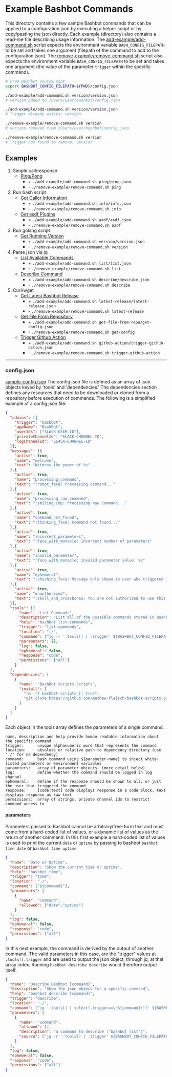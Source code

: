 # Example Bashbot Commands

This directory contains a few sample Bashbot commands that can be applied to a configuration json by executing a helper script or by copy/pasting the json directly. Each example (directory) also contains a read-me file describing usage information. The [add-example/add-command.sh](add-example/add-command.sh) script expects the environment variable `BASH_CONFIG_FILEPATH` to be set and takes one argument (filepath of the command to add to the configuration json). The [remove-example/remove-command.sh](remove-example/remove-command.sh) script also expects the environment variable `BASH_CONFIG_FILEPATH` to be set and takes one argument (the value of the parameter `trigger` within the specific command).


```bash
# From Bashbot source root
export BASHBOT_CONFIG_FILEPATH=${PWD}/config.json

./add-example/add-command.sh version/version.json
# version added to /Users/user/bashbot/config.json

./add-example/add-command.sh version/version.json
# Trigger already exists: version

./remove-example/remove-command.sh version
# version removed from /Users/user/bashbot/config.json

./remove-example/remove-command.sh version
# Trigger not found to remove: version
```

## Examples


1. Simple call/response
    - [Ping/Pong](ping)
        - \+ `./add-example/add-command.sh ping/ping.json`
        - \- `./remove-example/remove-command.sh ping`
2. Run bash script
    - [Get Caller Information](info)
        - \+ `./add-example/add-command.sh info/info.json`
        - \- `./remove-example/remove-command.sh info`
    - [Get asdf Plugins](asdf)
        - \+ `./add-example/add-command.sh asdf/asdf.json`
        - \- `./remove-example/remove-command.sh asdf`
3. Run golang script
    - [Get Running Version](version)
        - \+ `./add-example/add-command.sh version/version.json`
        - \- `./remove-example/remove-command.sh version`
4. Parse json via jq
    - [List Available Commands](list)
        - \+ `./add-example/add-command.sh list/list.json`
        - \- `./remove-example/remove-command.sh list`
    - [Describe Command](describe)
        - \+ `./add-example/add-command.sh describe/describe.json`
        - \- `./remove-example/remove-command.sh describe`
5. Curl/wget
    - [Get Latest Bashbot Release](latest-release)
        - \+ `./add-example/add-command.sh latest-release/latest-release.json`
        - \- `./remove-example/remove-command.sh latest-release`
    - [Get File From Repository](get-file-from-repo)
        - \+ `./add-example/add-command.sh get-file-from-repo/get-config.json`
        - \- `./remove-example/remove-command.sh get-config`
    - [Trigger Github Action](github-action)
        - \+ `./add-example/add-command.sh github-action/trigger-github-action.json`
        - \- `./remove-example/remove-command.sh trigger-github-action`



-------------------------------------------------------------------------

### config.json
[sample-config.json](../sample-config.json)
The config.json file is defined as an array of json objects keyed by 'tools' and 'dependencies.' The dependencies section defines any resources that need to be downloaded or cloned from a repository before execution of commands. The following is a simplified example of a config.json file:

```json
{
  "admins": [{
    "trigger": "bashbot",
    "appName": "BashBot",
    "userIds": ["SLACK-USER-ID"],
    "privateChannelId": "SLACK-CHANNEL-ID",
    "logChannelId": "SLACK-CHANNEL-ID"
  }],
  "messages": [{
    "active": true,
    "name": "welcome",
    "text": "Witness the power of %s"
  },{
    "active": true,
    "name": "processing_command",
    "text": ":robot_face: Processing command..."
  },{
    "active": true,
    "name": "processing_raw_command",
    "text": ":smiling_imp: Processing raw command..."
  },{
    "active": true,
    "name": "command_not_found",
    "text": ":thinking_face: Command not found..."
  },{
    "active": true,
    "name": "incorrect_parameters",
    "text": ":face_with_monocle: Incorrect number of parameters"
  },{
    "active": true,
    "name": "invalid_parameter",
    "text": ":face_with_monocle: Invalid parameter value: %s"
  },{
    "active": true,
    "name": "ephemeral",
    "text": ":shushing_face: Message only shown to user who triggered it."
  },{
    "active": true,
    "name": "unauthorized",
    "text": ":skull_and_crossbones: You are not authorized to use this command in this channel.\nAllowed in: [%s]"
  }],
  "tools": [{
      "name": "List Commands",
      "description": "List all of the possible commands stored in bashbot",
      "help": "bashbot list-commands",
      "trigger": "list-commands",
      "location": "./",
      "command": ["jq -r '.tools[] | .trigger' ${BASHBOT_CONFIG_FILEPATH}"],
      "parameters": [],
      "log": false,
      "ephemeral": false,
      "response": "code",
      "permissions": ["all"]
    }
  ],
  "dependencies": [
    {
      "name": "BashBot scripts Scripts",
      "install": [
        "rm -rf bashbot-scripts || true",
        "git clone https://github.com/mathew-fleisch/bashbot-scripts.git"
      ]
    }
  ]
}
```

Each object in the tools array defines the parameters of a single command.

```
name, description and help provide human readable information about the specific command
trigger:      unique alphanumeric word that represents the command
location:     absolute or relative path to dependency directory (use "./" for no dependency)
command:      bash command using ${parameter-name} to inject white-listed parameters or environment variables
parameters:   array of parameter objects. (more detail below)
log:          define whether the command should be logged in log channel
ephemeral:    define if the response should be shown to all, or just the user that triggered the command
response:     [code|text] code displays response in a code block, text displays response as raw text
permissions:  array of strings. private channel ids to restrict command access to
```

#### parameters
Parameters passed to Bashbot cannot be arbitrary/free-form text and must come from a hard-coded list of values, or a dynamic list of values as the return of another command. In this first example a hard-coded list of values is used to print the current `date` or `uptime` by passing to bashbot `bashbot time date` or `bashbot time uptime`

```json
{
  "name": "Date or Uptime",
  "description": "Show the current time or uptime",
  "help": "bashbot time",
  "trigger": "time",
  "location": "./",
  "command": ["${command}"],
  "parameters": [
    {
      "name": "command",
      "allowed": ["date","uptime"]
    }
  ],
  "log": false,
  "ephemeral": false,
  "response": "code",
  "permissions": ["all"]
}
```

In this next example, the command is derived by the output of another command. The valid parameters in this case, are the "trigger" values at `.tools[].trigger` and are used to output the json object, through jq, at that array index. Running `bashbot describe describe` would therefore output itself.

```json
{
  "name": "Describe Bashbot [command]",
  "description": "Show the json object for a specific command",
  "help": "bashbot describe [command]",
  "trigger": "describe",
  "location": "./",
  "command": ["jq '.tools[] | select(.trigger==\"${command}\")' ${BASHBOT_CONFIG_FILEPATH}"],
  "parameters": [
    {
      "name": "command",
      "allowed": [],
      "description": "a command to describe ('bashbot list')",
      "source": ["jq -r '.tools[] | .trigger' ${BASHBOT_CONFIG_FILEPATH}"]
    }
  ],
  "log": false,
  "ephemeral": false,
  "response": "code",
  "permissions": ["all"]
}
```